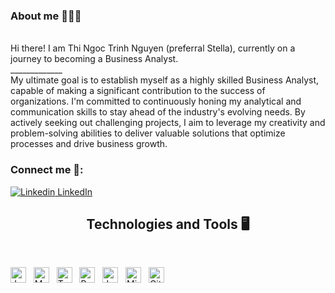 ### About me 🙋🏼‍♀️
<br>
Hi there! I am Thi Ngoc Trinh Nguyen (preferral Stella), currently on a journey to becoming a Business Analyst.

<br>
_____________
<br>
My ultimate goal is to establish myself as a highly skilled Business Analyst, capable of making a significant contribution to the success of organizations. I'm committed to continuously honing my analytical and communication skills to stay ahead of the industry's evolving needs. By actively seeking out challenging projects, I aim to leverage my creativity and problem-solving abilities to deliver valuable solutions that optimize processes and drive business growth.

### Connect me 💌: 
[![Linkedin](https://i.stack.imgur.com/gVE0j.png) LinkedIn](https://www.linkedin.com/in/stella-trinh-nguyen/)






<h2 align="center"> Technologies and Tools 🖥 </h2>
<br>

<span><img src="https://img.shields.io/badge/JavaScript-282C34?logo=javascript&logoColor=F7DF1E" alt="JavaScript logo" title="JavaScript" height="25" /></span>
&nbsp;
<span><img src="https://img.shields.io/badge/MySQL-282C34?logo=mysql&logoColor=4479A1" alt="MySQL logo" title="MySQL" height="25" /></span>
&nbsp;
<span><img src="https://img.shields.io/badge/Tableau-282C34?logo=tableau&logoColor=E97627" alt="Tableau logo" title="Tableau" height="25" /></span>
&nbsp;
<span><img src="https://img.shields.io/badge/Python-282C34?logo=python&logoColor=3776AB" alt="Python logo" title="Python" height="25" /></span>
&nbsp;
<span><img src="https://img.shields.io/badge/Jupyter-282C34?logo=jupyter&logoColor=F37626" alt="Jupyter logo" title="Jupyter" height="25" /></span>
&nbsp;
<span><img src="https://img.shields.io/badge/Microsoft Excel-282C34?logo=microsoftexcel&logoColor=217346" alt="Microsoft Excel logo" title="Microsoft Excel" height="25" /></span>
&nbsp;
<span><img src="https://img.shields.io/badge/GitHub-282C34?logo=github&logoColor=181717" alt="GitHub logo" title="GitHub" height="25" /></span>
&nbsp;
